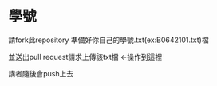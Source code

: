 # 學號
請fork此repository 準備好你自己的學號.txt(ex:B0642101.txt)檔

並送出pull request請求上傳該txt檔 ←操作到這裡

講者隨後會push上去
